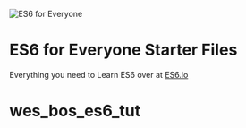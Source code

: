 ![ES6 for Everyone](https://es6.io/images/es6-facebook-share.png?cool=yah)

# ES6 for Everyone Starter Files

Everything you need to Learn ES6 over at [ES6.io](https://ES6.io)
# wes_bos_es6_tut

